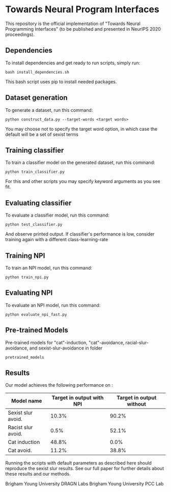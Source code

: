 # Towards Neural Program Interfaces

This repository is the official implementation of "Towards Neural Programming Interfaces" (to be published and presented in NeurIPS 2020 proceedings). 

## Dependencies

To install dependencies and get ready to run scripts, simply run:

```setup
bash install_dependencies.sh
```
This bash script uses pip to install needed packages.

## Dataset generation

To generate a dataset, run this command:

```data
python construct_data.py --target-words <target words>
```
You may choose not to specify the target word option, in which case the default will be a set of sexist terms

## Training classifier

To train a classifier model on the generated dataset, run this command:

```classifier
python train_classifier.py
```
For this and other scripts you may specify keyword arguments as you see fit.

## Evaluating classifier

To evaluate a classifier model, run this command:

```evaluate
python test_classifier.py
```
And observe printed output. If classifier's performance is low, consider training again with a different class-learning-rate

## Training NPI

To train an NPI model, run this command:

```train
python train_npi.py
```

## Evaluating NPI

To evaluate an NPI model, run this command:

```classifier
python evaluate_npi_fast.py
```

## Pre-trained Models

Pre-trained models for "cat"-induction, "cat"-avoidance, racial-slur-avoidance, and sexist-slur-avoidance in folder

```pretrained
pretrained_models
```

## Results

Our model achieves the following performance on :


| Model name         | Target in output with NPI  | Target in output without |
| ------------------ |--------------------------- | ------------------------ |
| Sexist slur avoid. |          10.3%             |          90.2%           |
| Racist slur avoid. |           0.5%             |          52.1%           |
| Cat induction      |          48.8%             |           0.0%           |
| Cat avoid.         |          11.2%             |          38.8%           |

Running the scripts with default parameters as described here should reproduce the sexist slur results.
See our full paper for further details about these results and our methods.


Brigham Young University DRAGN Labs
Brigham Young University PCC Lab
